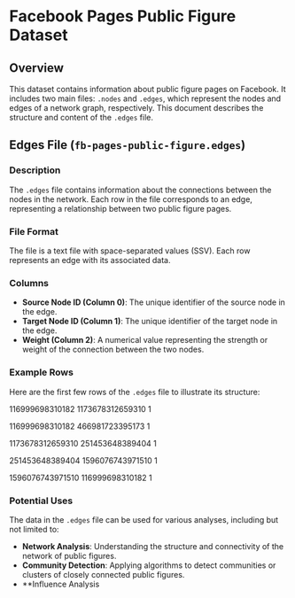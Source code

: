 # Facebook Pages Public Figure Dataset

## Overview
This dataset contains information about public figure pages on Facebook. It includes two main files: `.nodes` and `.edges`, which represent the nodes and edges of a network graph, respectively. This document describes the structure and content of the `.edges` file.

## Edges File (`fb-pages-public-figure.edges`)

### Description
The `.edges` file contains information about the connections between the nodes in the network. Each row in the file corresponds to an edge, representing a relationship between two public figure pages.

### File Format
The file is a text file with space-separated values (SSV). Each row represents an edge with its associated data.

### Columns
- **Source Node ID (Column 0)**: The unique identifier of the source node in the edge.
- **Target Node ID (Column 1)**: The unique identifier of the target node in the edge.
- **Weight (Column 2)**: A numerical value representing the strength or weight of the connection between the two nodes.

### Example Rows
Here are the first few rows of the `.edges` file to illustrate its structure:

116999698310182 1173678312659310 1

116999698310182 466981723395173 1

1173678312659310 251453648389404 1

251453648389404 1596076743971510 1

1596076743971510 116999698310182 1


### Potential Uses
The data in the `.edges` file can be used for various analyses, including but not limited to:
- **Network Analysis**: Understanding the structure and connectivity of the network of public figures.
- **Community Detection**: Applying algorithms to detect communities or clusters of closely connected public figures.
- **Influence Analysis
